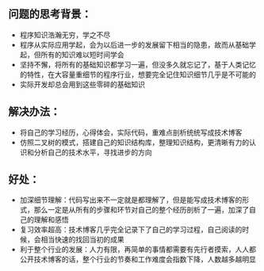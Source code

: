 ## 问题的思考背景：
* 程序知识浩瀚无穷，学之不尽
* 程序从实际应用学起，会为以后进一步的发展留下相当的隐患，故而从基础学起，但所有的知识难以短时间学会
* 坚持不懈，将所有的基础知识都学习一遍，但没多久就忘记了，基于人类记忆的特性，在大容量重细节的程序行业，想要完全记住知识细节几乎是不可能的
* 实际开发却总会用到这些零碎的基础知识

## 解决办法：
* 将自己的学习经历，心得体会，实际代码，重难点剖析统统写成技术博客
* 仿照二叉树的模式，搭建自己的知识结构库，整理知识结构，更清晰有力的认识和分析自己的技术水平，寻找进步的方向

## 好处：
* 加深细节理解：代码写出来不一定就是都理解了，但是能写成技术博客的形式，那么一定是从所有的步骤和环节对自己的整个经历剖析了一遍，加深了自己的理解和感悟
* 复习效率超高：技术博客几乎完全记录下了自己的学习过程，自己阅读的时候，会相当快速的找回当初的成果
* 利于整个行业的发展：人力有限，再简单的事情都需要有先行者摸索，人人都公开技术博客的话，整个行业的节奏和工作难度会指数下降，人数越多越明显
